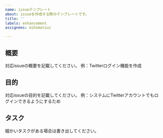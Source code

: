```yaml
---
name: issueテンプレート
about: issueを作成する際のテンプレートです。
title: ''
labels: enhancement
assignees: mihomatsui

---
```


## 概要
対応issueの概要を記載してください。
例：Twitterログイン機能を作成

## 目的
対応issueの目的を記載してください。
例：システムにTwitterアカウントでもログインできるようにするため

## タスク
細かいタスクがある場合は書き出してください。
